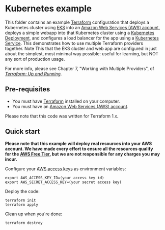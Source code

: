 # Kubernetes example

This folder contains an example [Terraform](https://www.terraform.io/) configuration that deploys a Kubernetes cluster
using [EKS](https://aws.amazon.com/eks/) into an [Amazon Web Services (AWS) account](http://aws.amazon.com/), deploys a
simple webapp into that Kubernetes cluster using a [Kubernetes
Deployment](https://kubernetes.io/docs/concepts/workloads/controllers/deployment/), and configures a load balancer for
the app using a [Kubernetes Service](https://kubernetes.io/docs/concepts/services-networking/service/). This
demonstrates how to use multiple Terraform providers together. Note This that the EKS cluster and web app are
configured in just about the simplest, most minimal way possible: useful for learning, but NOT any sort of production
usage.

For more info, please see Chapter 7, "Working with Multiple Providers", of
_[Terraform: Up and Running](http://www.terraformupandrunning.com)_.

## Pre-requisites

- You must have [Terraform](https://www.terraform.io/) installed on your computer.
- You must have an [Amazon Web Services (AWS) account](http://aws.amazon.com/).

Please note that this code was written for Terraform 1.x.

## Quick start

**Please note that this example will deploy real resources into your AWS account. We have made every effort to ensure
all the resources qualify for the [AWS Free Tier](https://aws.amazon.com/free/), but we are not responsible for any
charges you may incur.**

Configure your [AWS access
keys](http://docs.aws.amazon.com/general/latest/gr/aws-sec-cred-types.html#access-keys-and-secret-access-keys) as
environment variables:

```
export AWS_ACCESS_KEY_ID=(your access key id)
export AWS_SECRET_ACCESS_KEY=(your secret access key)
```

Deploy the code:

```
terraform init
terraform apply
```

Clean up when you're done:

```
terraform destroy
```
